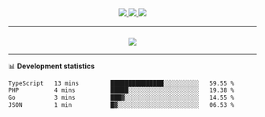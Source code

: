 <h3 align="center">
  <a href="https://github.com/hwalker928">
      <img src="https://img.shields.io/github/followers/hwalker928?label=Followers&style=for-the-badge&color=lightblue">
  </a>
  <a href="https://harryw.link/discord" alt="Discord">
      <img src="https://img.shields.io/discord/738451951758606336?label=discord&style=for-the-badge&color=lightblue"/>
  </a>
  <a href="https://harryw.link/sparked" alt="Sparked Host">
      <img src="https://img.shields.io/static/v1?label=Sponsor&message=Sparked%20Host&color=yellow&style=for-the-badge"/>
  </a>
</h3>

<hr>


<h3 align="center">
  <a href="https://github.com/hwalker928">
      <img src="https://github-profile-trophy.vercel.app/?username=hwalker928&no-bg=true&no-frame=true">
  </a>
</h3>


<hr>

📊 **Development statistics**

<!--START_SECTION:waka-->

```txt
TypeScript   13 mins         ███████████████░░░░░░░░░░   59.55 %
PHP          4 mins          █████░░░░░░░░░░░░░░░░░░░░   19.38 %
Go           3 mins          ███▓░░░░░░░░░░░░░░░░░░░░░   14.55 %
JSON         1 min           █▓░░░░░░░░░░░░░░░░░░░░░░░   06.53 %
```

<!--END_SECTION:waka-->
